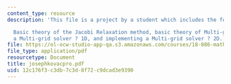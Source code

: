 ```yaml
---
content_type: resource
description: 'This file is a project by a student which includes the following topics:

  Basic theory of the Jacobi Relaxation method, basic theory of Multi-grid, implementing
  a Multi-grid solver ? 1D, and implementing a Multi-grid solver ? 2D.'
file: https://ol-ocw-studio-app-qa.s3.amazonaws.com/courses/18-086-mathematical-methods-for-engineers-ii-spring-2006/12c176f3c3db7c3d8f72c9dcad3e9390_josephkovacpro.pdf
file_type: application/pdf
resourcetype: Document
title: josephkovacpro.pdf
uid: 12c176f3-c3db-7c3d-8f72-c9dcad3e9390
---
```

